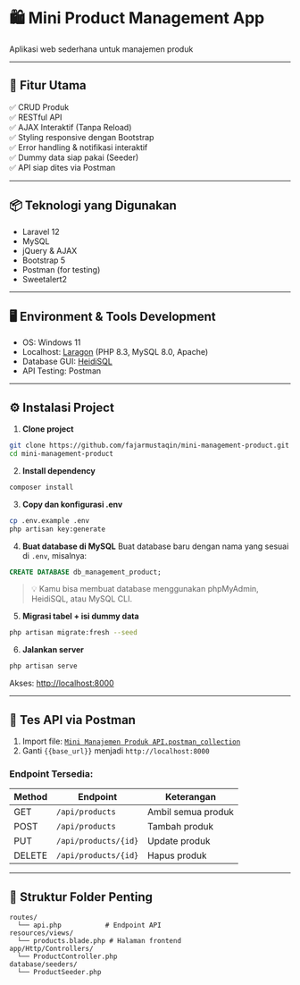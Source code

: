 # 🛍️ Mini Product Management App

Aplikasi web sederhana untuk manajemen produk

---

## 🚀 Fitur Utama

✅ CRUD Produk   
✅ RESTful API   
✅ AJAX Interaktif (Tanpa Reload)  
✅ Styling responsive dengan Bootstrap  
✅ Error handling & notifikasi interaktif  
✅ Dummy data siap pakai (Seeder)  
✅ API siap dites via Postman  

---

## 📦 Teknologi yang Digunakan

- Laravel 12
- MySQL
- jQuery & AJAX
- Bootstrap 5
- Postman (for testing)
- Sweetalert2

---

## 🖥️ Environment & Tools Development

- OS: Windows 11
- Localhost: [Laragon](https://laragon.org/) (PHP 8.3, MySQL 8.0, Apache)
- Database GUI: [HeidiSQL](https://www.heidisql.com/)
- API Testing: Postman

---



## ⚙️ Instalasi Project

1. **Clone project**
```bash
git clone https://github.com/fajarmustaqin/mini-management-product.git
cd mini-management-product
```

2. **Install dependency**
```bash
composer install
```

3. **Copy dan konfigurasi .env**
```bash
cp .env.example .env
php artisan key:generate  
```

4. **Buat database di MySQL**
Buat database baru dengan nama yang sesuai di `.env`, misalnya:
```sql
CREATE DATABASE db_management_product;
```
> 💡 Kamu bisa membuat database menggunakan phpMyAdmin, HeidiSQL, atau MySQL CLI.

5. **Migrasi tabel + isi dummy data**
```bash
php artisan migrate:fresh --seed
```

6. **Jalankan server**
```bash
php artisan serve
```

Akses: [http://localhost:8000](http://localhost:8000)

---

## 🧪 Tes API via Postman

1. Import file: [`Mini Manajemen Produk API.postman_collection`](./Mini_Manajemen_Produk_API.postman_collection)
2. Ganti `{{base_url}}` menjadi `http://localhost:8000`

### Endpoint Tersedia:

| Method | Endpoint             | Keterangan          |
|--------|----------------------|---------------------|
| GET    | `/api/products`      | Ambil semua produk  |
| POST   | `/api/products`      | Tambah produk       |
| PUT    | `/api/products/{id}` | Update produk       |
| DELETE | `/api/products/{id}` | Hapus produk        |

---

## 🧹 Struktur Folder Penting

```
routes/
  └── api.php           # Endpoint API
resources/views/
  └── products.blade.php # Halaman frontend
app/Http/Controllers/
  └── ProductController.php
database/seeders/
  └── ProductSeeder.php
```